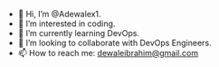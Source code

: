 - 👋 Hi, I’m @Adewalex1.
- 👀 I’m interested in coding.
- 🌱 I’m currently learning DevOps.
- 💞️ I’m looking to collaborate with DevOps Engineers.
- 📫 How to reach me: dewaleibrahim@gmail.com

<!---
Adewalex1/Adewalex1 is a ✨ special ✨ repository because its `README.md` (this file) appears on your GitHub profile.
You can click the Preview link to take a look at your changes.
--->
